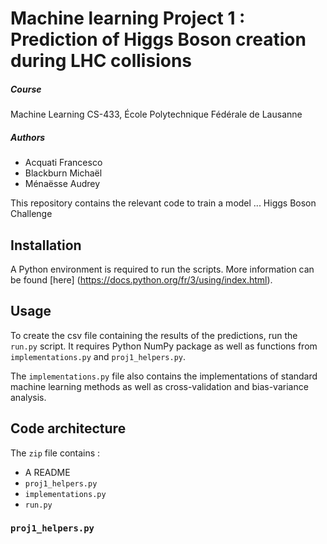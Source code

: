 # Machine learning Project 1 : Prediction of Higgs Boson creation during LHC collisions

##### Course
Machine Learning CS-433, École Polytechnique Fédérale de Lausanne 

##### Authors
* Acquati Francesco
* Blackburn Michaël
* Ménaësse Audrey

This repository contains the relevant code to train a model ... Higgs Boson Challenge

## Installation
A Python environment is required to run the scripts. More information can be found [here] (https://docs.python.org/fr/3/using/index.html).

## Usage
To create the csv file containing the results of the predictions, run the `run.py` script. 
It requires Python NumPy package as well as functions from `implementations.py` and `proj1_helpers.py`.

The `implementations.py` file also contains the implementations of standard machine learning methods as well as cross-validation and bias-variance analysis.

## Code architecture

The `zip` file contains :
* A README
* `proj1_helpers.py`
* `implementations.py`
* `run.py`

### `proj1_helpers.py`